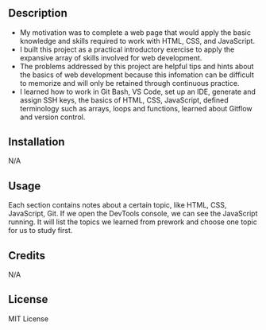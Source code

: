 # <Prework Study Guide Webpage>

## Description

- My motivation was to complete a web page that would apply the basic knowledge and skills required to work with HTML, CSS, and JavaScript.
- I built this project as a practical introductory exercise to apply the expansive array of skills involved for web development.
- The problems addressed by this project are helpful tips and hints about the basics of web development because this infomation can be difficult to memorize and will only be retained through continuous practice.
- I learned how to work in Git Bash, VS Code, set up an IDE, generate and assign SSH keys, the basics of HTML, CSS, JavaScript, defined terminology such as arrays, loops and functions, learned about Gitflow and version control.

## Installation

N/A

## Usage

Each section contains notes about a certain topic, like HTML, CSS, JavaScript, Git. If we open the DevTools console, we can see the JavaScript running. It will list the topics we learned from prework and choose one topic for us to study first.

## Credits

N/A

## License

MIT License